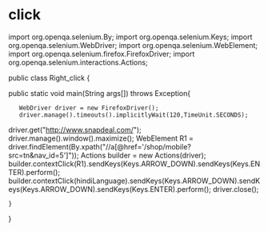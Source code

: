 # click
import org.openqa.selenium.By;
import org.openqa.selenium.Keys;
import org.openqa.selenium.WebDriver;
import org.openqa.selenium.WebElement;
import org.openqa.selenium.firefox.FirefoxDriver;
import org.openqa.selenium.interactions.Actions;

public class Right_click {

public static void main(String args[]) throws Exception{

       WebDriver driver = new FirefoxDriver();
       driver.manage().timeouts().implicitlyWait(120,TimeUnit.SECONDS);
  driver.get("http://www.snapdeal.com/");
       driver.manage().window().maximize();
        WebElement R1 = driver.findElement(By.xpath("//a[@href='/shop/mobile?src=tn&nav_id=5']"));
      Actions builder = new Actions(driver);
       builder.contextClick(R1).sendKeys(Keys.ARROW_DOWN).sendKeys(Keys.ENTER).perform();
      builder.contextClick(hindiLanguage).sendKeys(Keys.ARROW_DOWN).sendKeys(Keys.ARROW_DOWN).sendKeys(Keys.ENTER).perform();
  driver.close();
		
	}

}
